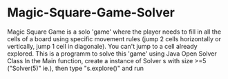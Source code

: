 # Magic-Square-Game-Solver
Magic Square Game is a solo 'game' where the player needs to fill in all the cells of a board using specific movement rules (jump 2 cells horizontally or vertically, jump 1 cell in diagonale). You can't jump to a cell already explored. This is a programm to solve this 'game' using Java
Open Solver Class 
In the Main function, create a instance of Solver s with size >=5 ("Solver(5)" ie.), then type "s.explore()" and run
